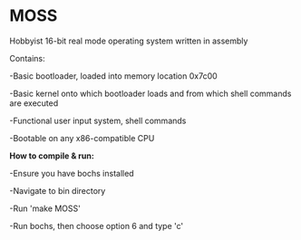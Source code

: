 # MOSS
Hobbyist 16-bit real mode operating system written in assembly

Contains:

-Basic bootloader, loaded into memory location 0x7c00

-Basic kernel onto which bootloader loads and from which shell commands are executed

-Functional user input system, shell commands

-Bootable on any x86-compatible CPU

**How to compile & run:**

-Ensure you have bochs installed

-Navigate to bin directory

-Run 'make MOSS'

-Run bochs, then choose option 6 and type 'c'

